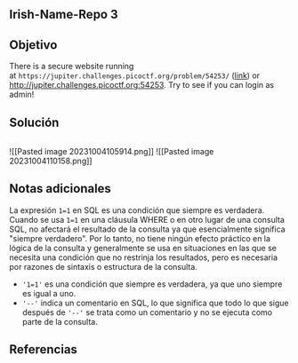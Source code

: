 ## Irish-Name-Repo 3
## Objetivo
There is a secure website running at `https://jupiter.challenges.picoctf.org/problem/54253/` ([link](https://jupiter.challenges.picoctf.org/problem/54253/)) or http://jupiter.challenges.picoctf.org:54253. Try to see if you can login as admin!
## Solución 
```shell

```
![[Pasted image 20231004105914.png]]
![[Pasted image 20231004110158.png]]
## Notas adicionales
La expresión `1=1` en SQL es una condición que siempre es verdadera. Cuando se usa `1=1` en una cláusula WHERE o en otro lugar de una consulta SQL, no afectará el resultado de la consulta ya que esencialmente significa "siempre verdadero". Por lo tanto, no tiene ningún efecto práctico en la lógica de la consulta y generalmente se usa en situaciones en las que se necesita una condición que no restrinja los resultados, pero es necesaria por razones de sintaxis o estructura de la consulta.
- `'1=1'` es una condición que siempre es verdadera, ya que uno siempre es igual a uno.
- `'--'` indica un comentario en SQL, lo que significa que todo lo que sigue después de `'--'` se trata como un comentario y no se ejecuta como parte de la consulta.
## Referencias